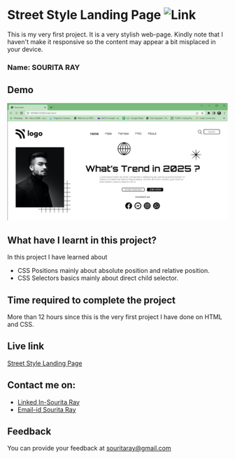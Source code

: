 
# Street Style Landing Page ![Link](https://img.shields.io/badge/Technology%20Used%3A-HTML%2FCSS-brightgreen)

This is my very first project. It is a very stylish web-page. Kindly note that I haven't make it responsive so the content may appear a bit misplaced in your device.

### Name: SOURITA RAY

## Demo

![outputimg](Output.png)


## What have I learnt in this project?

In this project I have learned about 
- CSS Positions mainly  about absolute position and relative position. 
- CSS Selectors basics mainly about direct child selector.

## Time required to complete the project

More than 12 hours since this is the very first project I have done on HTML and CSS.

## Live link
[Street Style Landing Page](https://street-style-landing-pg-souritaray.netlify.app/)


## Contact me on:

- [Linked In-Sourita Ray](www.linkedin.com/in/sourita-ray-89bab0212)
- [Email-id Sourita Ray](souritaray@gmail.com)

## Feedback

You can provide your feedback at souritaray@gmail.com






